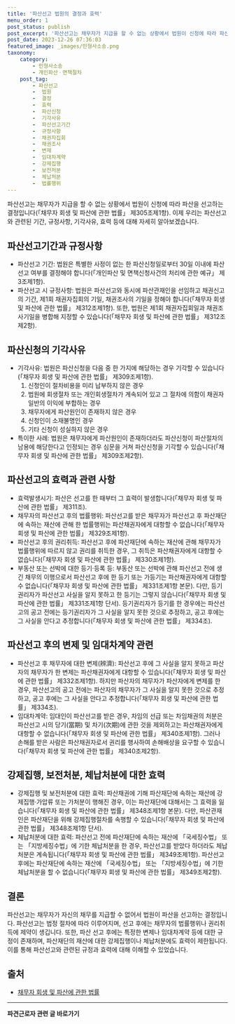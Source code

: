 ```yaml
---
title: '파산선고 법원의 결정과 효력'
menu_order: 1
post_status: publish
post_excerpt: '파산선고는 채무자가 지급을 할 수 없는 상황에서 법원이 신청에 따라 파산을 선고하는 결정입니다  채무자 회생 및 파산에 관한 법률  제305조제1항 . 이제 우리는 파산선고와 관련된 기간, 규정사항, 기각사유, 효력 등에 대해 자세히 알아보겠습니다.'
post_date: 2023-12-26 07:36:03
featured_image: _images/민형사소송.png
taxonomy:
    category:
        - 민형사소송
        - 개인파산ㆍ면책절차
    post_tag:
        - 파산선고
        -  법원
        -  결정
        -  효력
        -  파산신청
        -  기각사유
        -  파산선고기간
        -  규정사항
        -  채권자집회
        -  채권조사
        -  변제
        -  임대차계약
        -  강제집행
        -  보전처분
        -  체납처분
        -  법률행위
---
```


파산선고는 채무자가 지급을 할 수 없는 상황에서 법원이 신청에 따라 파산을 선고하는 결정입니다(「채무자 회생 및 파산에 관한 법률」 제305조제1항). 이제 우리는 파산선고와 관련된 기간, 규정사항, 기각사유, 효력 등에 대해 자세히 알아보겠습니다.

## 파산선고기간과 규정사항
- 파산선고 기간: 법원은 특별한 사정이 없는 한 파산신청일로부터 30일 이내에 파산선고 여부를 결정해야 합니다(「개인파산 및 면책신청사건의 처리에 관한 예규」 제3조제1항).
- 파산선고 시 규정사항: 법원은 파산선고와 동시에 파산관재인을 선임하고 채권신고의 기간, 제1회 채권자집회의 기일, 채권조사의 기일을 정해야 합니다(「채무자 회생 및 파산에 관한 법률」 제312조제1항). 또한, 법원은 제1회 채권자집회일과 채권조사기일을 병합해 지정할 수 있습니다(「채무자 회생 및 파산에 관한 법률」 제312조제2항).

## 파산신청의 기각사유
- 기각사유: 법원은 파산신청을 다음 중 한 가지에 해당하는 경우 기각할 수 있습니다(「채무자 회생 및 파산에 관한 법률」 제309조제1항).
  1. 신청인이 절차비용을 미리 납부하지 않은 경우
  2. 법원에 회생절차 또는 개인회생절차가 계속되어 있고 그 절차에 의함이 채권자 일반의 이익에 부합하는 경우
  3. 채무자에게 파산원인이 존재하지 않은 경우
  4. 신청인이 소재불명인 경우
  5. 기타 신청이 성실하지 않은 경우
- 특이한 사례: 법원은 채무자에게 파산원인이 존재하더라도 파산신청이 파산절차의 남용에 해당한다고 인정되는 경우 심문을 거쳐 파산신청을 기각할 수 있습니다(「채무자 회생 및 파산에 관한 법률」 제309조제2항).

## 파산선고의 효력과 관련 사항
- 효력발생시기: 파산은 선고를 한 때부터 그 효력이 발생합니다(「채무자 회생 및 파산에 관한 법률」 제311조).
- 채무자의 파산선고 후의 법률행위: 파산선고를 받은 채무자가 파산선고 후 파산재단에 속하는 재산에 관해 한 법률행위는 파산채권자에게 대항할 수 없습니다(「채무자 회생 및 파산에 관한 법률」 제329조제1항).
- 파산선고 후의 권리취득: 파산선고 후에 파산재단에 속하는 재산에 관해 채무자가 법률행위에 따르지 않고 권리를 취득한 경우, 그 취득은 파산채권자에게 대항할 수 없습니다(「채무자 회생 및 파산에 관한 법률」 제330조제1항).
- 부동산 또는 선박에 대한 등기·등록 등: 부동산 또는 선박에 관해 파산선고 전에 생긴 채무의 이행으로서 파산선고 후에 한 등기 또는 가등기는 파산채권자에게 대항할 수 없습니다(「채무자 회생 및 파산에 관한 법률」 제331조제1항 본문). 다만, 등기권리자가 파산선고 사실을 알지 못하고 한 등기는 그렇지 않습니다(「채무자 회생 및 파산에 관한 법률」 제331조제1항 단서). 등기권리자가 등기를 한 경우에는 파산선고의 공고 전에는 등기권리자가 그 사실을 알지 못한 것으로 추정하고, 공고 후에는 그 사실을 안다고 추정합니다(「채무자 회생 및 파산에 관한 법률」 제334조).

## 파산선고 후의 변제 및 임대차계약 관련
- 파산선고 후 채무자에 대한 변제(辨濟): 파산선고 후에 그 사실을 알지 못하고 파산자의 채무자가 한 변제는 파산채권자에게 대항할 수 있습니다(「채무자 회생 및 파산에 관한 법률」 제332조제1항). 하지만 파산자의 채무자가 파산자에게 변제를 한 경우, 파산선고의 공고 전에는 파산자의 채무자가 그 사실을 알지 못한 것으로 추정하고, 공고 후에는 그 사실을 안다고 추정합니다(「채무자 회생 및 파산에 관한 법률」 제334조).
- 임대차계약: 임대인이 파산선고를 받은 경우, 차임의 선급 또는 차임채권의 처분은 파산선고 시의 당기(當期) 및 차기(次期)에 관한 것을 제외하고는 파산채권자에게 대항할 수 없습니다(「채무자 회생 및 파산에 관한 법률」 제340조제1항). 그러나 손해를 받은 사람은 파산채권자로서 권리를 행사하여 손해배상을 요구할 수 있습니다(「채무자 회생 및 파산에 관한 법률」 제340조제2항).

## 강제집행, 보전처분, 체납처분에 대한 효력
- 강제집행 및 보전처분에 대한 효력: 파산채권에 기해 파산재단에 속하는 재산에 강제집행·가압류 또는 가처분이 행해진 경우, 이는 파산재단에 대해서는 그 효력을 잃습니다(「채무자 회생 및 파산에 관한 법률」 제348조제1항 본문). 다만, 파산관재인은 파산재단을 위해 강제집행절차를 속행할 수 있습니다(「채무자 회생 및 파산에 관한 법률」 제348조제1항 단서).
- 체납처분에 대한 효력: 파산선고 전에 파산재단에 속하는 재산에 「국세징수법」 또는 「지방세징수법」에 기한 체납처분을 한 경우, 파산선고를 받았다 하더라도 체납처분은 계속됩니다(「채무자 회생 및 파산에 관한 법률」 제349조제1항). 파산선고 후에는 파산재단에 속하는 재산에 「국세징수법」 또는 「지방세징수법」에 기한 체납처분을 할 수 없습니다(「채무자 회생 및 파산에 관한 법률」 제349조제2항).

## 결론
파산선고는 채무자가 자신의 채무를 지급할 수 없어서 법원이 파산을 선고하는 결정입니다. 파산선고는 법정 절차에 따라 이루어지며, 선고 후에는 채무자의 법률행위나 권리취득에 제약이 생깁니다. 또한, 파산 선고 후에는 특정한 변제나 임대차계약 등에 대한 규정이 존재하며, 파산재단의 재산에 대한 강제집행이나 체납처분에도 효력이 제한됩니다. 이를 통해 파산선고와 관련된 규정과 효력에 대해 이해할 수 있었습니다.

## 출처
- [채무자 회생 및 파산에 관한 법률](http://www.law.go.kr/법령/채무자회생및파산에관한법률)
<!-- wp:separator -->
<hr class="wp-block-separator has-alpha-channel-opacity"/>
<!-- /wp:separator -->

<!-- wp:group {"backgroundColor":"base","layout":{"type":"constrained"}} -->
<div class="wp-block-group has-base-background-color has-background"><!-- wp:paragraph {"align":"center","fontSize":"medium"} -->
<p class="has-text-align-center has-large-font-size"><strong>파견근로자 관련 글 바로가기</strong></p>
<!-- /wp:paragraph -->


<!-- wp:latest-posts
{"categories":[{"id":12664,"count":19,"description":"","link":"https://uknowlaw.com/category/%ed%8c%8c%ea%b2%ac%ea%b7%bc%eb%a1%9c%ec%9e%90/","name":"파견근로자","slug":"파견근로자","taxonomy":"category","parent":0,"meta":[],"_links":{"self":[{"href":"https://uknowlaw.com/wp-json/wp/v2/categories/12664"}],"collection":[{"href":"https://uknowlaw.com/wp-json/wp/v2/categories"}],"about":[{"href":"https://uknowlaw.com/wp-json/wp/v2/taxonomies/category"}],"wp:post_type":[{"href":"https://uknowlaw.com/wp-json/wp/v2/posts?categories=12664"}],"curies":[{"name":"wp","href":"https://api.w.org/{rel}","templated":true}]}}],"postsToShow":100,"excerptLength":28,"postLayout":"grid","columns":2,"featuredImageAlign":"left","featuredImageSizeSlug":"large","fontSize":"small"} /--></div>
<!-- /wp:group -->